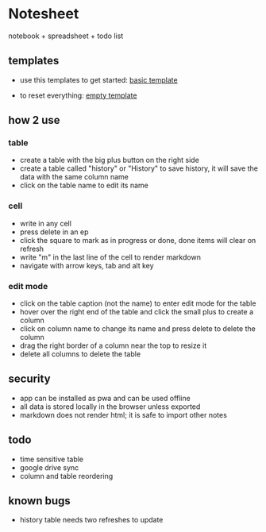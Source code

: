 # Notesheet
notebook + spreadsheet + todo list

## templates
- use this templates to get started: [basic template](https://github.com/qazicopulous/notesheet/blob/main/templates/template.json)

- to reset everything: [empty template](https://github.com/qazicopulous/notesheet/blob/main/templates/empty.json)

## how 2 use

### table
- create a table with the big plus button on the right side
- create a table called "history" or "History" to save history, it will save the data with the same column name
- click on the table name to edit its name

### cell
- write in any cell
- press delete in an ep
- click the square to mark as in progress or done, done items will clear on refresh
- write "m" in the last line of the cell to render markdown
- navigate with arrow keys, tab and alt key

### edit mode
- click on the table caption (not the name) to enter edit mode for the table
- hover over the right end of the table and click the small plus to create a column
- click on column name to change its name and press delete to delete the column
- drag the right border of a column near the top to resize it
- delete all columns to delete the table

## security
- app can be installed as pwa and can be used offline
- all data is stored locally in the browser unless exported
- markdown does not render html; it is safe to import other notes

## todo
- time sensitive table
- google drive sync
- column and table reordering

## known bugs
- history table needs two refreshes to update
